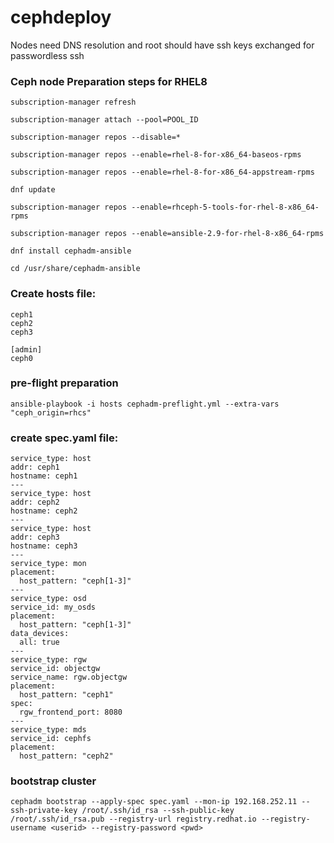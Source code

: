 # cephdeploy 

Nodes need DNS resolution and root should have ssh keys exchanged for passwordless ssh

### Ceph node Preparation steps for RHEL8

```
subscription-manager refresh

subscription-manager attach --pool=POOL_ID

subscription-manager repos --disable=*

subscription-manager repos --enable=rhel-8-for-x86_64-baseos-rpms

subscription-manager repos --enable=rhel-8-for-x86_64-appstream-rpms

dnf update

subscription-manager repos --enable=rhceph-5-tools-for-rhel-8-x86_64-rpms

subscription-manager repos --enable=ansible-2.9-for-rhel-8-x86_64-rpms

dnf install cephadm-ansible

cd /usr/share/cephadm-ansible
```
### Create hosts file:

```
ceph1 
ceph2 
ceph3
 
[admin] 
ceph0
```

### pre-flight preparation
```
ansible-playbook -i hosts cephadm-preflight.yml --extra-vars "ceph_origin=rhcs"
```

### create spec.yaml file:
```
service_type: host
addr: ceph1
hostname: ceph1
---
service_type: host
addr: ceph2
hostname: ceph2
---
service_type: host
addr: ceph3
hostname: ceph3
---
service_type: mon
placement:
  host_pattern: "ceph[1-3]"
---
service_type: osd
service_id: my_osds
placement:
  host_pattern: "ceph[1-3]"
data_devices:
  all: true
---
service_type: rgw
service_id: objectgw
service_name: rgw.objectgw
placement:
  host_pattern: "ceph1"
spec:
  rgw_frontend_port: 8080
---
service_type: mds
service_id: cephfs
placement:
  host_pattern: "ceph2"
 ```
 
### bootstrap cluster
```
cephadm bootstrap --apply-spec spec.yaml --mon-ip 192.168.252.11 --ssh-private-key /root/.ssh/id_rsa --ssh-public-key /root/.ssh/id_rsa.pub --registry-url registry.redhat.io --registry-username <userid> --registry-password <pwd>
```

### 
